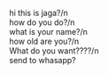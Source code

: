  hi this is jaga?/n                                                                                                                                                        
 how do you do?/n                                                                                                                                                                  
 what is your name?/n                                                                                                                                                                                                                                                                                                                               
 how old are you?/n                         
 What do you want????/n                                                                                                                                                                                                                                                                                                                                                                                                                                             
 send to whasapp?
 

